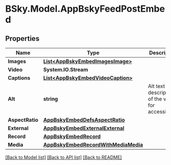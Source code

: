 # BSky.Model.AppBskyFeedPostEmbed

## Properties

Name | Type | Description | Notes
------------ | ------------- | ------------- | -------------
**Images** | [**List&lt;AppBskyEmbedImagesImage&gt;**](AppBskyEmbedImagesImage.md) |  | 
**Video** | **System.IO.Stream** |  | 
**Captions** | [**List&lt;AppBskyEmbedVideoCaption&gt;**](AppBskyEmbedVideoCaption.md) |  | [optional] 
**Alt** | **string** | Alt text description of the video, for accessibility. | [optional] 
**AspectRatio** | [**AppBskyEmbedDefsAspectRatio**](AppBskyEmbedDefsAspectRatio.md) |  | [optional] 
**External** | [**AppBskyEmbedExternalExternal**](AppBskyEmbedExternalExternal.md) |  | 
**Record** | [**AppBskyEmbedRecord**](AppBskyEmbedRecord.md) |  | 
**Media** | [**AppBskyEmbedRecordWithMediaMedia**](AppBskyEmbedRecordWithMediaMedia.md) |  | 

[[Back to Model list]](../README.md#documentation-for-models) [[Back to API list]](../README.md#documentation-for-api-endpoints) [[Back to README]](../README.md)

